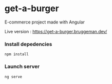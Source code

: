 # get-a-burger
E-commerce project made with Angular 

Live version : https://get-a-burger.bruggeman.dev/

### Install depedencies

`npm install`

### Launch server

`ng serve`
